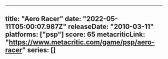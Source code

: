 
---
title: "Aero Racer"
date: "2022-05-11T05:00:07.987Z"
releaseDate: "2010-03-11"
platforms: ["psp"]
score: 65
metacriticLink: "https://www.metacritic.com/game/psp/aero-racer"
series: []
---
